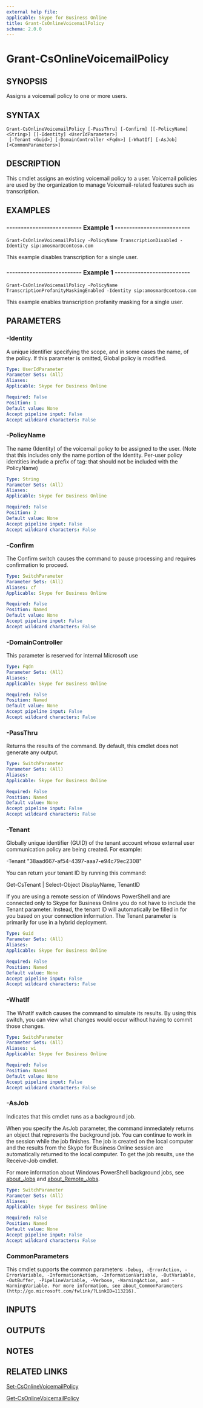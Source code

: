 ```yaml
---
external help file: 
applicable: Skype for Business Online
title: Grant-CsOnlineVoicemailPolicy
schema: 2.0.0
---
```


# Grant-CsOnlineVoicemailPolicy

## SYNOPSIS
Assigns a voicemail policy to one or more users.

## SYNTAX
```
Grant-CsOnlineVoicemailPolicy [-PassThru] [-Confirm] [[-PolicyName] <String>] [[-Identity] <UserIdParameter>]
 [-Tenant <Guid>] [-DomainController <Fqdn>] [-WhatIf] [-AsJob] [<CommonParameters>]
```

## DESCRIPTION
This cmdlet assigns an existing voicemail policy to a user. Voicemail policies are used by the organization to manage Voicemail-related features such as transcription.

## EXAMPLES

### -------------------------- Example 1 --------------------------
```
Grant-CsOnlineVoicemailPolicy -PolicyName TranscriptionDisabled -Identity sip:amosmar@contoso.com
```

This example disables transcription for a single user.

### -------------------------- Example 1 --------------------------
```
Grant-CsOnlineVoicemailPolicy -PolicyName TranscriptionProfanityMaskingEnabled -Identity sip:amosmar@contoso.com
```

This example enables transcription profanity masking for a single user.


## PARAMETERS

### -Identity
A unique identifier specifying the scope, and in some cases the name, of the policy. If this parameter is omitted, Global policy is modified.

```yaml
Type: UserIdParameter
Parameter Sets: (All)
Aliases: 
Applicable: Skype for Business Online

Required: False
Position: 1
Default value: None
Accept pipeline input: False
Accept wildcard characters: False
```

### -PolicyName
The name (Identity) of the voicemail policy to be assigned to the user. (Note that this includes only the name portion of the Identity. Per-user policy identities include a prefix of tag: that should not be included with the PolicyName)

```yaml
Type: String
Parameter Sets: (All)
Aliases: 
Applicable: Skype for Business Online

Required: False
Position: 2
Default value: None
Accept pipeline input: False
Accept wildcard characters: False
```

### -Confirm
The Confirm switch causes the command to pause processing and requires confirmation to proceed.

```yaml
Type: SwitchParameter
Parameter Sets: (All)
Aliases: cf
Applicable: Skype for Business Online

Required: False
Position: Named
Default value: None
Accept pipeline input: False
Accept wildcard characters: False
```

### -DomainController
This parameter is reserved for internal Microsoft use

```yaml
Type: Fqdn
Parameter Sets: (All)
Aliases: 
Applicable: Skype for Business Online

Required: False
Position: Named
Default value: None
Accept pipeline input: False
Accept wildcard characters: False
```

### -PassThru
Returns the results of the command. By default, this cmdlet does not generate any output.

```yaml
Type: SwitchParameter
Parameter Sets: (All)
Aliases: 
Applicable: Skype for Business Online

Required: False
Position: Named
Default value: None
Accept pipeline input: False
Accept wildcard characters: False
```

### -Tenant
Globally unique identifier (GUID) of the tenant account whose external user communication policy are being created. For example:

-Tenant "38aad667-af54-4397-aaa7-e94c79ec2308"

You can return your tenant ID by running this command:

Get-CsTenant | Select-Object DisplayName, TenantID

If you are using a remote session of Windows PowerShell and are connected only to Skype for Business Online you do not have to include the Tenant parameter. Instead, the tenant ID will automatically be filled in for you based on your connection information. The Tenant parameter is primarily for use in a hybrid deployment.

```yaml
Type: Guid
Parameter Sets: (All)
Aliases: 
Applicable: Skype for Business Online

Required: False
Position: Named
Default value: None
Accept pipeline input: False
Accept wildcard characters: False
```

### -WhatIf
The WhatIf switch causes the command to simulate its results. By using this switch, you can view what changes would occur without having to commit those changes.

```yaml
Type: SwitchParameter
Parameter Sets: (All)
Aliases: wi
Applicable: Skype for Business Online

Required: False
Position: Named
Default value: None
Accept pipeline input: False
Accept wildcard characters: False
```

### -AsJob
Indicates that this cmdlet runs as a background job.

When you specify the AsJob parameter, the command immediately returns an object that represents the background job. You can continue to work in the session while the job finishes. The job is created on the local computer and the results from the Skype for Business Online session are automatically returned to the local computer. To get the job results, use the Receive-Job cmdlet.

For more information about Windows PowerShell background jobs, see [about_Jobs](https://docs.microsoft.com/en-us/powershell/module/microsoft.powershell.core/about/about_jobs?view=powershell-6) and [about_Remote_Jobs](https://docs.microsoft.com/en-us/powershell/module/microsoft.powershell.core/about/about_remote_jobs?view=powershell-6).

```yaml
Type: SwitchParameter
Parameter Sets: (All)
Aliases: 
Applicable: Skype for Business Online

Required: False
Position: Named
Default value: None
Accept pipeline input: False
Accept wildcard characters: False
```

### CommonParameters
This cmdlet supports the common parameters: `-Debug, -ErrorAction, -ErrorVariable, -InformationAction, -InformationVariable, -OutVariable, -OutBuffer, -PipelineVariable, -Verbose, -WarningAction, and -WarningVariable. For more information, see about_CommonParameters (http://go.microsoft.com/fwlink/?LinkID=113216).`

## INPUTS

## OUTPUTS

## NOTES

## RELATED LINKS
[Set-CsOnlineVoicemailPolicy](https://docs.microsoft.com/en-us/powershell/module/skype/set-csonlinevoicemailpolicy?view=skype-ps)

[Get-CsOnlineVoicemailPolicy](https://docs.microsoft.com/en-us/powershell/module/skype/get-csonlinevoicemailpolicy?view=skype-ps)

